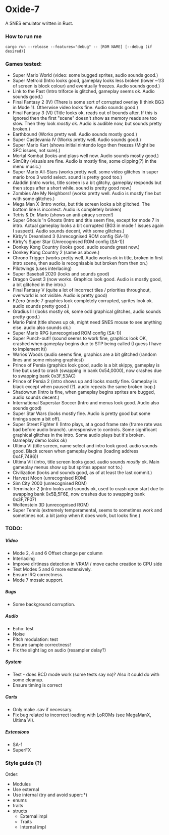# Oxide-7
A SNES emulator written in Rust.

### How to run me
`cargo run --release --features="debug" -- [ROM NAME] [--debug (if desired)]`

### Games tested:
* Super Mario World (video: some bugged sprites, audio sounds good.)
* Super Metroid (Intro looks good, gameplay looks less broken (lower ~1/3 of screen is block colour) and eventually freezes. Audio sounds good.)
* Link to the Past (Intro triforce is glitched, gameplay seems ok. Audio sounds good.)
* Final Fantasy 2 (IV) (There is some sort of corrupted overlay (I think BG3 in Mode 1). Otherwise video looks fine. Audio sounds good.)
* Final Fantasy 3 (VI) (Title looks ok, reads out of bounds after. If this is ignored then the first "scene" doesn't show as memory reads are too slow. Then they look _mostly_ ok. Audio is audible now, but sounds pretty broken.)
* Earthbound (Works pretty well. Audio sounds mostly good.)
* Super Castlevania IV (Works pretty well. Audio sounds good.)
* Super Mario Kart (shows initial nintendo logo then freezes (Might be SPC issues, not sure).)
* Mortal Kombat (looks and plays well now. Audio sounds mostly good.)
* SimCity (visuals are fine. Audio is mostly fine, some clipping(?) in the menu music.)
* Super Mario All-Stars (works pretty well. some video glitches in super mario bros 3 world select. sound is pretty good too.)
* Aladdin (intro works, title screen is a bit glitchy, gameplay responds but then stops after a short while. sound is pretty good now.)
* Zombies Ate My Neighbors! (works pretty well. Audio is mostly fine but with some glitches.)
* Mega Man X (Intro works, but title screen looks a bit glitched. The bottom line is incorrect. Audio is completely broken)
* Tetris & Dr. Mario (shows an anti-piracy screen!)
* Super Ghouls 'n Ghosts (Intro and title seem fine, except for mode 7 in intro. Actual gameplay looks a bit corrupted (BG3 in mode 1 issues again I suspect). Audio sounds decent, with some glitches.)
* Kirby's Dreamland 3 (Unrecognised ROM config (SA-1))
* Kirby's Super Star (Unrecognised ROM config (SA-1))
* Donkey Kong Country (looks good. audio sounds great now.)
* Donkey Kong Country 2 (same as above.)
* Chrono Trigger (works pretty well. Audio works ok in title, broken in first intro scene, then audio is recognisable but broken from then on.)
* Pilotwings (uses interlacing)
* Super Baseball 2020 (looks and sounds good)
* Dragon Quest 3 (now works. Graphics look good. Audio is mostly good, a bit glitched in the intro.)
* Final Fantasy V (quite a lot of incorrect tiles / priorities throughout, overworld is not visible. Audio is pretty good)
* FZero (mode 7 graphics look completely corrupted, sprites look ok. audio sounds pretty good.)
* Gradius III (looks mostly ok, some odd graphical glitches, audio sounds pretty good.)
* Mario Paint (title shows up ok, might need SNES mouse to see anything else. audio also sounds ok.)
* Super Mario RPG (unrecognised ROM config (SA-1))
* Super Punch-out!! (sound seems to work fine, graphics look OK, crashed when gameplay begins due to STP being called (I guess I have to implement it))
* Warios Woods (audio seems fine, graphics are a bit glitched (random lines and some missing graphics))
* Prince of Persia (graphics look good, audio is a bit skippy, gameplay is fine but used to crash (swapping in bank 0x54,0000), now crashes due to swapping bank 0x3F,53AC)
* Prince of Persia 2 (intro shows up and looks _mostly_ fine. Gameplay is black except when paused (?). audio repeats the same broken loop.)
* Shadowrun (Intro is fine, when gameplay begins sprites are bugged, audio sounds decent.)
* International Superstar Soccer (Intro and menus look good. Audio also sounds good)
* Super Star Wars (looks mostly fine. Audio is pretty good but some timings seem a bit off).
* Super Street Fighter II (Intro plays, at a good frame rate (frame rate was bad before audio branch). unresponsive to controls. Some significant graphical glitches in the intro. Some audio plays but it's broken. Gameplay demo looks ok)
* Ultima VI (title screen, name select and intro look good. audio sounds good. Black screen when gameplay begins (loading address 0x4F,7496))
* Ultima VII (intro, title screen looks good. audio sounds _mostly_ ok. Main gameplay menus show up but sprites appear not to.)
* Civilization (looks and sounds good, as of at least the last commit.)
* Harvest Moon (unrecognised ROM)
* Sim City 2000 (unrecognised ROM)
* Terminator 2 (intro looks and sounds ok, used to crash upon start due to swapping bank 0x5B,5F6E, now crashes due to swapping bank 0x3F,7F07)
* Wolfenstein 3D (unrecognised ROM)
* Super Tennis (extremely temperamental, seems to sometimes work and sometimes not. a bit janky when it does work, but looks fine.)

### TODO:

##### Video
- Mode 2, 4 and 6 Offset change per column
- Interlacing
- Improve dirtiness detection in VRAM / move cache creation to CPU side
- Test Modes 5 and 6 more extensively.
- Ensure IRQ correctness.
- Mode 7 mosaic support.

##### Bugs
- Some background corruption.

##### Audio
- Echo: test
- Noise
- Pitch modulation: test
- Ensure sample correctness!
- Fix the slight lag on audio (resampler delay?)

##### System
- Test - does BCD mode work (some tests say no)? Also it could do with some cleanup.
- Ensure timing is correct

##### Carts
- Only make .sav if necessary.
- Fix bug related to incorrect loading with LoROMs (see MegaManX, Ultima VI).

##### Extensions
- SA-1
- SuperFX

### Style guide (?)
Order:
- Modules
- Use external
- Use internal (try and avoid super::*)
- enums
- traits
- structs
    - External impl
    - Traits
    - Internal impl